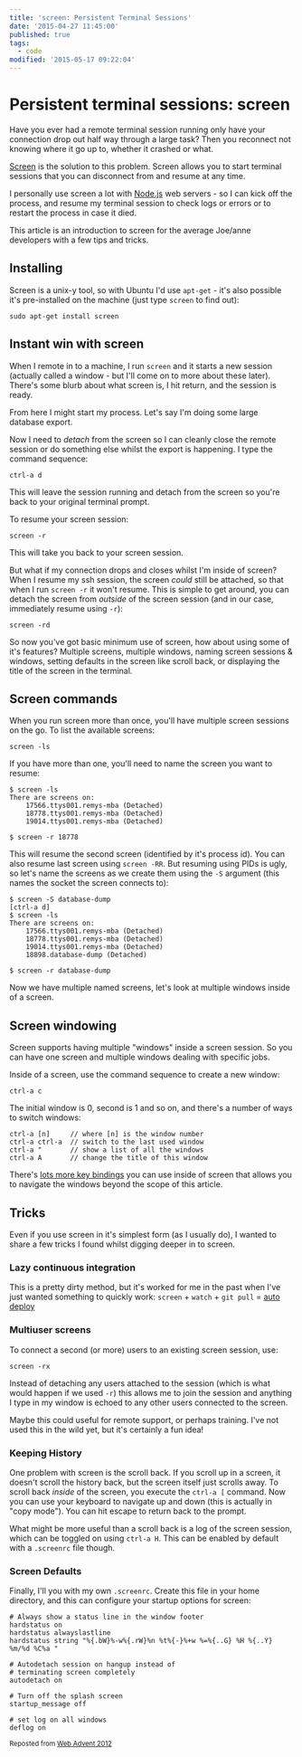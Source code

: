 ```yaml
---
title: 'screen: Persistent Terminal Sessions'
date: '2015-04-27 11:45:00'
published: true
tags:
  - code
modified: '2015-05-17 09:22:04'
---
```

# Persistent terminal sessions: screen

Have you ever had a remote terminal session running only have your connection drop out half way through a large task? Then you reconnect not knowing where it go up to, whether it crashed or what.

[Screen](http://www.gnu.org/software/screen/manual/screen.html) is the solution to this problem. Screen allows you to start terminal sessions that you can disconnect from and resume at any time.

<!--more-->

I personally use screen a lot with [Node.js](http://nodejs.org) web servers - so I can kick off the process, and resume my terminal session to check logs or errors or to restart the process in case it died.

This article is an introduction to screen for the average Joe/anne developers with a few tips and tricks.

## Installing

Screen is a unix-y tool, so with Ubuntu I'd use `apt-get` - it's also possible it's pre-installed on the machine (just type `screen` to find out):

    sudo apt-get install screen

## Instant win with screen

When I remote in to a machine, I run `screen` and it starts a new session (actually called a window - but I'll come on to more about these later). There's some blurb about what screen is, I hit return, and the session is ready.

From here I might start my process. Let's say I'm doing some large database export.

Now I need to *detach* from the screen so I can cleanly close the remote session or do something else whilst the export is happening. I type the command sequence:

    ctrl-a d

This will leave the session running and detach from the screen so you're back to your original terminal prompt.

To resume your screen session:

    screen -r

This will take you back to your screen session.

But what if my connection drops and closes whilst I'm inside of screen? When I resume my ssh session, the screen *could* still be attached, so that when I run `screen -r` it won't resume. This is simple to get around, you can detach the screen from *outside* of the screen session (and in our case, immediately resume using `-r`):

    screen -rd

So now you've got basic minimum use of screen, how about using some of it's features? Multiple screens, multiple windows, naming screen sessions & windows, setting defaults in the screen like scroll back, or displaying the title of the screen in the terminal.

## Screen commands

When you run screen more than once, you'll have multiple screen sessions on the go. To list the available screens:

    screen -ls

If you have more than one, you'll need to name the screen you want to resume:

    $ screen -ls
    There are screens on:
        17566.ttys001.remys-mba (Detached)
        18778.ttys001.remys-mba (Detached)
        19014.ttys001.remys-mba (Detached)

    $ screen -r 18778

This will resume the second screen (identified by it's process id). You can also resume last screen using `screen -RR`. But resuming using PIDs is ugly, so let's name the screens as we create them using the `-S` argument (this names the socket the screen connects to):

    $ screen -S database-dump
    [ctrl-a d]
    $ screen -ls
    There are screens on:
        17566.ttys001.remys-mba (Detached)
        18778.ttys001.remys-mba (Detached)
        19014.ttys001.remys-mba (Detached)
        18898.database-dump (Detached)

    $ screen -r database-dump

Now we have multiple named screens, let's look at multiple windows inside of a screen.

## Screen windowing

Screen supports having multiple "windows" inside a screen session. So you can have one screen and multiple windows dealing with specific jobs.

Inside of a screen, use the command sequence to create a new window:

    ctrl-a c

The initial window is 0, second is 1 and so on, and there's a number of ways to switch windows:

    ctrl-a [n]     // where [n] is the window number
    ctrl-a ctrl-a  // switch to the last used window
    ctrl-a "       // show a list of all the windows
    ctrl-a A       // change the title of this window

There's [lots more key bindings](http://linux.about.com/od/Bash_Scripting_Solutions/a/The-Linux-Screen-Terminal-Window-Manager-Key-Bindings.htm) you can use inside of screen that allows you to navigate the windows beyond the scope of this article.

## Tricks

Even if you use screen in it's simplest form (as I usually do), I wanted to share a few tricks I found whilst digging deeper in to screen.

### Lazy continuous integration

This is a pretty dirty method, but it's worked for me in the past when I've just wanted something to quickly work: `screen` + `watch` + `git pull` = [auto deploy](https://remysharp.com/2012/06/16/development-trick-auto-updating-auto-reloading)

### Multiuser screens

To connect a second (or more) users to an existing screen session, use:

    screen -rx

Instead of detaching any users attached to the session (which is what would happen if we used `-r`) this allows me to join the session and anything I type in my window is echoed to any other users connected to the screen.

Maybe this could useful for remote support, or perhaps training. I've not used this in the wild yet, but it's certainly a fun idea!

### Keeping History

One problem with screen is the scroll back. If you scroll up in a screen, it doesn't scroll the history back, but the screen itself just scrolls away. To scroll back *inside* of the screen, you execute the `ctrl-a [` command. Now you can use your keyboard to navigate up and down (this is actually in "copy mode"). You can hit escape to return back to the prompt.

What might be more useful than a scroll back is a log of the screen session, which can be toggled on using `ctrl-a H`. This can be enabled by default with a `.screenrc` file though.

### Screen Defaults

Finally, I'll you with my own `.screenrc`. Create this file in your home directory, and this can configure your startup options for screen:

    # Always show a status line in the window footer
    hardstatus on
    hardstatus alwayslastline
    hardstatus string "%{.bW}%-w%{.rW}%n %t%{-}%+w %=%{..G} %H %{..Y} %m/%d %C%a "

    # Autodetach session on hangup instead of
    # terminating screen completely
    autodetach on

    # Turn off the splash screen
    startup_message off

    # set log on all windows
    deflog on

<small>Reposted from [Web Advent 2012](http://webadvent.org/2012/persistent-terminal-sessions-by-remy-sharp)</small>
